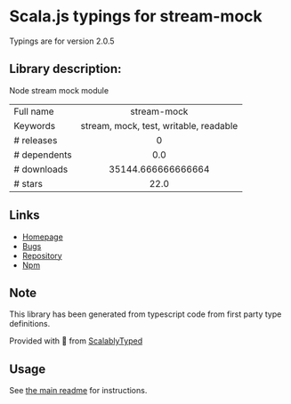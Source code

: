 
# Scala.js typings for stream-mock

Typings are for version 2.0.5

## Library description:
Node stream mock module

|                    |                 |
| ------------------ | :-------------: |
| Full name          | stream-mock |
| Keywords           | stream, mock, test, writable, readable |
| # releases         | 0 |
| # dependents       | 0.0 |
| # downloads        | 35144.666666666664 |
| # stars            | 22.0 |

## Links
- [Homepage](https://github.com/BastienAr/stream-mock#readme)
- [Bugs](https://github.com/BastienAr/stream-mock/issues)
- [Repository](https://github.com/BastienAr/stream-mock)
- [Npm](https://www.npmjs.com/package/stream-mock)
    


## Note
This library has been generated from typescript code from first party type definitions.

Provided with :purple_heart: from [ScalablyTyped](https://github.com/oyvindberg/ScalablyTyped)

## Usage
See [the main readme](../../readme.md) for instructions.


